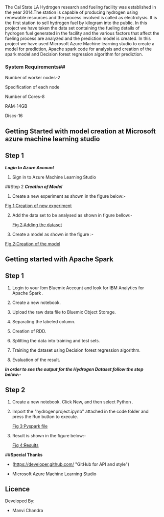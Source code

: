 The Cal State LA Hydrogen research and fueling facility was established in the year 2014.The station is capable of producing hydrogen using renewable resources and the process involved is called as electrolysis. It is the first station to sell hydrogen fuel by kilogram into the public. In this project we have taken the data set containing the fueling details of hydrogen fuel generated in the facility and the various factors that affect the fueling process are analyzed and the prediction model is created. In this project we have used Microsoft Azure Machine learning studio to create a model for prediction, Apache spark code for analysis and creation of the spark model and Decision forest regression algorithm for prediction.

### **System Requirements**##
Number of worker nodes-2

Specification of each node

Number of Cores-8

RAM-14GB

Discs-16


## **Getting Started with model creation at Microsoft azure machine learning studio**

## Step 1
**_Login to Azure Account_**

1. Sign in to Azure Machine Learning Studio

##Step 2
**_Creation of Model_**

1. Create a new experiment as shown in the figure below:- 

 [Fig 1:Creation of new experiment](https://github.com/manvichandra/hydrogen-gas-power-plant/blob/master/Images/Experiment.JPG)
 
2. Add the data set to be analysed as shown in figure bellow:-

   [Fig 2:Adding the dataset](https://github.com/manvichandra/hydrogen-gas-power-plant/blob/master/Images/dataset.JPG)
   
3. Create a model as shown in the figure :-

  [Fig 2:Creation of the model](https://github.com/manvichandra/hydrogen-gas-power-plant/blob/master/Images/Model.JPG)
  
  
## **Getting started with Apache Spark**
 
## **Step 1**

1. Login to your Ibm Bluemix Account and look for IBM Analytics for Apache Spark .

2. Create a new notebook.

3. Upload the raw data file to Bluemix Object Storage.

4. Separating the labeled column.

5. Creation of RDD.

6. Splitting the data into training and test sets.

7. Training the dataset using Decision forest regression algorithm.

8. Evaluation of the result.

_**In order to see the output for the Hydrogen Dataset follow the step below:-**_

## **Step 2**

1. Create a new notebook. Click New, and then select Python .

2. Import the "hydrogenproject.ipynb" attached in the code folder and press the Run button to execute.

    [Fig 3:Pyspark file](https://github.com/manvichandra/hydrogen-gas-power-plant/blob/master/code/hydrogenproject.ipynb)
    
3. Result is shown in the figure below:-

   [Fig 4:Results](https://github.com/manvichandra/hydrogen-gas-power-plant/blob/master/Images/Result.JPG)
   
##**Special Thanks**
- (https://developer.github.com/  "GitHub for  API and style")

- Microsoft Azure Machine Learning Studio

## **Licence**

Developed By:  
- Manvi Chandra


